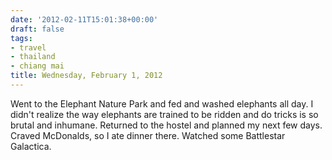 ```yaml
---
date: '2012-02-11T15:01:38+00:00'
draft: false
tags:
- travel
- thailand
- chiang mai
title: Wednesday, February 1, 2012
---
```


Went to the Elephant Nature Park and fed and washed elephants all day. I didn't realize the way elephants are trained to be ridden and do tricks is so brutal and inhumane. Returned to the hostel and planned my next few days. Craved McDonalds, so I ate dinner there. Watched some Battlestar Galactica.
